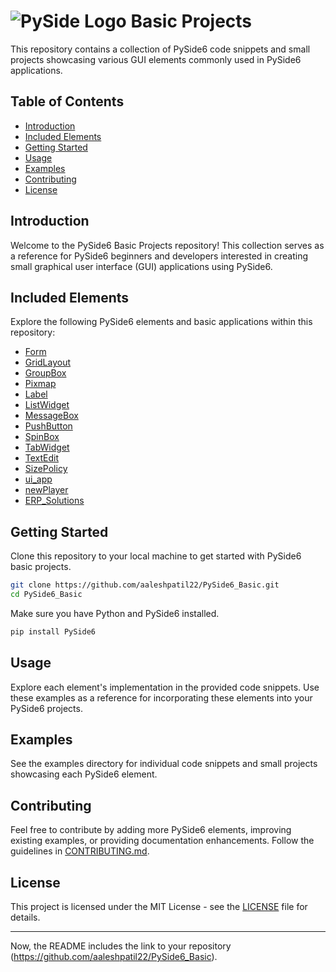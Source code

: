 # ![PySide Logo](https://qt-wiki-uploads.s3.amazonaws.com/images/0/07/PySideLogo1.png) Basic Projects

This repository contains a collection of PySide6 code snippets and small projects showcasing various GUI elements commonly used in PySide6 applications.

## Table of Contents

- [Introduction](#introduction)
- [Included Elements](#included-elements)
- [Getting Started](#getting-started)
- [Usage](#usage)
- [Examples](#examples)
- [Contributing](#contributing)
- [License](#license)

## Introduction

Welcome to the PySide6 Basic Projects repository! This collection serves as a reference for PySide6 beginners and developers interested in creating small graphical user interface (GUI) applications using PySide6.

## Included Elements

Explore the following PySide6 elements and basic applications within this repository:

- [Form](./Form/README.md) 
- [GridLayout](./GridLayout/README.md)
- [GroupBox](./GroupBox/README.md)
- [Pixmap](./Pixmap/README.md)
- [Label](./Label/README.md)
- [ListWidget](./ListWidget/README.md)
- [MessageBox](./MessageBox/README.md)
- [PushButton](./PushButton/README.md)
- [SpinBox](./SpinBox/README.md)
- [TabWidget](./TabWidget/README.md)
- [TextEdit](./TextEdit/README.md)
- [SizePolicy](./SizePolicy/README.md)
- [ui_app](./ui_app/README.md)
- [newPlayer](./newPlayer/README.md)
- [ERP_Solutions](./ERP_Solutions/README.md)

## Getting Started

Clone this repository to your local machine to get started with PySide6 basic projects.

```bash
git clone https://github.com/aaleshpatil22/PySide6_Basic.git
cd PySide6_Basic
```

Make sure you have Python and PySide6 installed.

```bash
pip install PySide6
```

## Usage

Explore each element's implementation in the provided code snippets. Use these examples as a reference for incorporating these elements into your PySide6 projects.

## Examples

See the examples directory for individual code snippets and small projects showcasing each PySide6 element.

## Contributing

Feel free to contribute by adding more PySide6 elements, improving existing examples, or providing documentation enhancements. Follow the guidelines in [CONTRIBUTING.md](CONTRIBUTING.md).

## License

This project is licensed under the MIT License - see the [LICENSE](LICENSE) file for details.

---

Now, the README includes the link to your repository (https://github.com/aaleshpatil22/PySide6_Basic).
